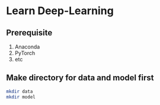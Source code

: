 # Learn Deep-Learning

## Prerequisite

1. Anaconda
2. PyTorch
3. etc

## Make directory for data and model first
```bash
mkdir data
mkdir model
```
